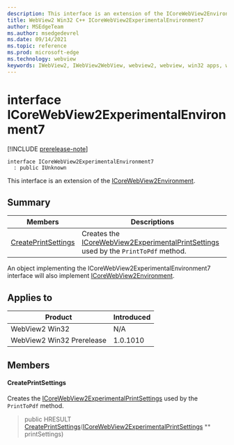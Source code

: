 ```yaml
---
description: This interface is an extension of the ICoreWebView2Environment.
title: WebView2 Win32 C++ ICoreWebView2ExperimentalEnvironment7
author: MSEdgeTeam
ms.author: msedgedevrel
ms.date: 09/14/2021
ms.topic: reference
ms.prod: microsoft-edge
ms.technology: webview
keywords: IWebView2, IWebView2WebView, webview2, webview, win32 apps, win32, edge, ICoreWebView2, ICoreWebView2Controller, browser control, edge html, ICoreWebView2ExperimentalEnvironment7
---
```


# interface ICoreWebView2ExperimentalEnvironment7

[!INCLUDE [prerelease-note](../includes/prerelease-note.md)]

```
interface ICoreWebView2ExperimentalEnvironment7
  : public IUnknown
```

This interface is an extension of the [ICoreWebView2Environment](icorewebview2environment.md).

## Summary

 Members                        | Descriptions
--------------------------------|---------------------------------------------
[CreatePrintSettings](#createprintsettings) | Creates the [ICoreWebView2ExperimentalPrintSettings](icorewebview2experimentalprintsettings.md) used by the `PrintToPdf` method.

An object implementing the ICoreWebView2ExperimentalEnvironment7 interface will also implement [ICoreWebView2Environment](icorewebview2environment.md).

## Applies to

Product                         | Introduced
--------------------------------|---------------------------------------------
WebView2 Win32            |    N/A
WebView2 Win32 Prerelease |    1.0.1010

## Members

#### CreatePrintSettings

Creates the [ICoreWebView2ExperimentalPrintSettings](icorewebview2experimentalprintsettings.md) used by the `PrintToPdf` method.

> public HRESULT [CreatePrintSettings](#createprintsettings)([ICoreWebView2ExperimentalPrintSettings](icorewebview2experimentalprintsettings.md) ** printSettings)

